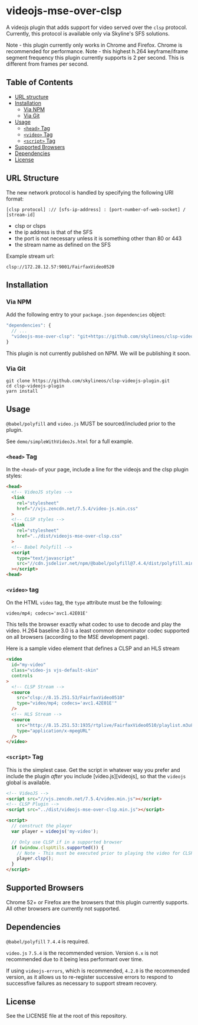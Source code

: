 # videojs-mse-over-clsp

A videojs plugin that adds support for video served over the `clsp` protocol.
Currently, this protocol is available only via Skyline's SFS solutions.

Note - this plugin currently only works in Chrome and Firefox.  Chrome is recommended for performance.
Note - this highest h.264 keyframe/iframe segment frequency this plugin currently supports is 2 per second.  This is different from frames per second.

## Table of Contents

- [URL structure](#url-structure)
- [Installation](#installation)
  - [Via NPM](#via-npm)
  - [Via Git](#via-git)
- [Usage](#usage)
  - [`<head>` Tag](#head-tag)
  - [`<video>` Tag](#video-tag)
  - [`<script>` Tag](#script-tag)
- [Supported Browsers](#supported-browsers)
- [Dependencies](#dependencies)
- [License](#license)

## URL Structure

The new network protocol is handled by specifying the following URI format:

`[clsp protocol] :// [sfs-ip-address] : [port-number-of-web-socket] / [stream-id]`

* clsp or clsps
* the ip address is that of the SFS
* the port is not necessary unless it is something other than 80 or 443
* the stream name as defined on the SFS

Example stream url:

`clsp://172.28.12.57:9001/FairfaxVideo0520`


## Installation

### Via NPM

Add the following entry to your `package.json` `dependencies` object:

```javascript
"dependencies": {
  // ...
  "videojs-mse-over-clsp": "git+https://github.com/skylineos/clsp-videojs-plugin.git#v0.15.0",
}
```

This plugin is not currently published on NPM.  We will be publishing it soon.


### Via Git

```
git clone https://github.com/skylineos/clsp-videojs-plugin.git
cd clsp-videojs-plugin
yarn install
```

## Usage

`@babel/polyfill` and `video.js` MUST be sourced/included prior to the plugin.

See `demo/simpleWithVideoJs.html` for a full example.

### `<head>` Tag

In the `<head>` of your page, include a line for the videojs and the clsp plugin styles:

```html
<head>
  <!-- VideoJS styles -->
  <link
    rel="stylesheet"
    href="//vjs.zencdn.net/7.5.4/video-js.min.css"
  >
  <!-- CLSP styles -->
  <link
    rel="stylesheet"
    href="../dist/videojs-mse-over-clsp.css"
  >
  <!-- Babel Polyfill -->
  <script
    type="text/javascript"
    src="//cdn.jsdelivr.net/npm/@babel/polyfill@7.4.4/dist/polyfill.min.js"
  ></script>
<head>
```


### `<video>` tag

On the HTML `video` tag, the `type` attribute must be the following:

`video/mp4; codecs='avc1.42E01E'`

This tells the browser exactly what codec to use to decode and play the video.
H.264 baseline 3.0 is a least common denominator codec supported on all browsers
(according to the MSE development page).

Here is a sample video element that defines a CLSP and an HLS stream

```html
<video
  id="my-video"
  class="video-js vjs-default-skin"
  controls
>
  <!-- CLSP Stream -->
  <source
    src="clsp://8.15.251.53/FairfaxVideo0510"
    type="video/mp4; codecs='avc1.42E01E'"
  />
  <!-- HLS Stream -->
  <source
    src="http://8.15.251.53:1935/rtplive/FairfaxVideo0510/playlist.m3u8"
    type="application/x-mpegURL"
  />
</video>
```


### `<script>` Tag

This is the simplest case. Get the script in whatever way you prefer and include the plugin _after_ you include [video.js][videojs], so that the `videojs` global is available.

```html
<!-- VideoJS -->
<script src="//vjs.zencdn.net/7.5.4/video.min.js"></script>
<!-- CLSP Plugin -->
<script src="../dist/videojs-mse-over-clsp.min.js"></script>

<script>
  // construct the player
  var player = videojs('my-video');

  // Only use CLSP if in a supported browser
  if (window.clspUtils.supported()) {
    // Note - This must be executed prior to playing the video for CLSP streams
    player.clsp();
  }
</script>
```


## Supported Browsers

Chrome 52+ or Firefox are the browsers that this plugin currently supports.  All other browsers are currently not supported.


## Dependencies

`@babel/polyfill` `7.4.4` is required.

`video.js` `7.5.4` is the recommended version.  Version `6.x` is not recommended due to it being less performant over time.

If using `videojs-errors`, which is recommended, `4.2.0` is the recommended version, as it allows us to re-register successive errors to respond to successfive failures as necessary to support stream recovery.


## License

See the LICENSE file at the root of this repository.
